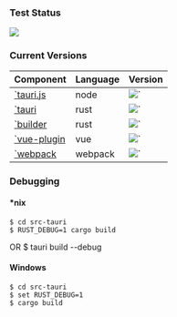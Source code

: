 ### Test Status

[![](https://img.shields.io/github/workflow/status/tauri-apps/tauri/test%20library?label=test%20library)](https://github.com/tauri-apps/tauri/actions?query=workflow%3A%22test+library%22)

### Current Versions

| Component                                                             | Language | Version                                                         |
| --------------------------------------------------------------------- | -------- | --------------------------------------------------------------- |
| [`tauri.js](https://github.com/tauri-apps/tauri/tree/dev/cli/tauri.js) | node     | ![`](https://img.shields.io/npm/v/tauri.svg)                     |
| [`tauri](https://github.com/tauri-apps/tauri/tree/dev/tauri)           | rust     | ![`](https://img.shields.io/crates/v/tauri.svg)                  |
| [`builder](https://github.com/tauri-apps/tauri/tree/dev/cli/tauri-cli) | rust     | ![`](https://img.shields.io/crates/v/tauri-cli.svg)              |
| [`vue-plugin](https://github.com/tauri-apps/vue-cli-plugin-tauri)      | vue      | ![`](https://img.shields.io/npm/v/vue-cli-plugin-tauri.svg)      |
| [`webpack](https://github.com/tauri-apps/tauri-webpack)                | webpack  | ![`](https://img.shields.io/npm/v/@tauri-apps/tauri-webpack.svg) |

### Debugging

#### \*nix

    $ cd src-tauri
    $ RUST_DEBUG=1 cargo build

OR $ tauri build --debug

#### Windows

    $ cd src-tauri
    $ set RUST_DEBUG=1
    $ cargo build
